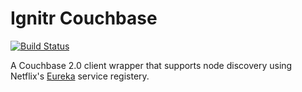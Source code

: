 Ignitr Couchbase
===
[![Build Status](https://snap-ci.com/-9UGHCiGxDrVJQFGnOm9_CGemh4THsdUR7KpCDNdTls/build_image)](https://snap-ci.com/ignitr-oss/ignitr-couchbase/branch/master)

A Couchbase 2.0 client wrapper that supports node discovery using Netflix's [Eureka](https://github.com/Netflix/eureka) service registery.
